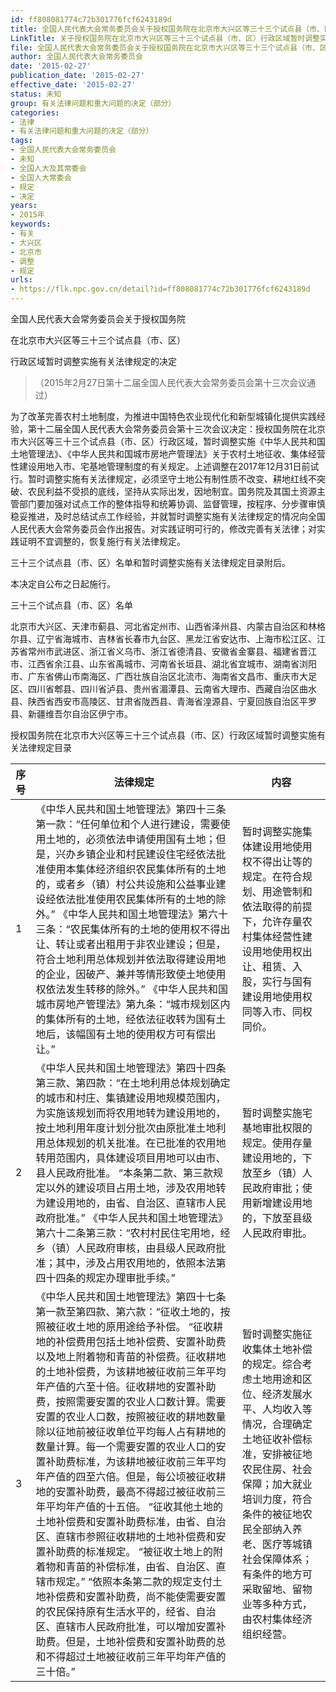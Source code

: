```yaml
---
id: ff808081774c72b301776fcf6243189d
title: 全国人民代表大会常务委员会关于授权国务院在北京市大兴区等三十三个试点县（市、区）行政区域暂时调整实施有关法律规定的决定
LinkTitle: 关于授权国务院在北京市大兴区等三十三个试点县（市、区）行政区域暂时调整实施有关法律规定的决定（2015）
file: 全国人民代表大会常务委员会关于授权国务院在北京市大兴区等三十三个试点县（市、区）行政区域暂时调整实施有关法律规定的决定_20150227_ff808081774c72b301776fcf6243189d.docx
author: 全国人民代表大会常务委员会
date: '2015-02-27'
publication_date: '2015-02-27'
effective_date: '2015-02-27'
status: 未知
group: 有关法律问题和重大问题的决定（部分）
categories:
- 法律
- 有关法律问题和重大问题的决定（部分）
tags:
- 全国人民代表大会常务委员会
- 未知
- 全国人大及其常委会
- 全国人大常委会
- 规定
- 决定
years:
- 2015年
keywords:
- 有关
- 大兴区
- 北京市
- 调整
- 规定
urls:
- https://flk.npc.gov.cn/detail?id=ff808081774c72b301776fcf6243189d
---
```


全国人民代表大会常务委员会关于授权国务院

在北京市大兴区等三十三个试点县（市、区）

行政区域暂时调整实施有关法律规定的决定

> （2015年2月27日第十二届全国人民代表大会常务委员会第十三次会议通过）

为了改革完善农村土地制度，为推进中国特色农业现代化和新型城镇化提供实践经验，第十二届全国人民代表大会常务委员会第十三次会议决定：授权国务院在北京市大兴区等三十三个试点县（市、区）行政区域，暂时调整实施《中华人民共和国土地管理法》、《中华人民共和国城市房地产管理法》关于农村土地征收、集体经营性建设用地入市、宅基地管理制度的有关规定。上述调整在2017年12月31日前试行。暂时调整实施有关法律规定，必须坚守土地公有制性质不改变、耕地红线不突破、农民利益不受损的底线，坚持从实际出发，因地制宜。国务院及其国土资源主管部门要加强对试点工作的整体指导和统筹协调、监督管理，按程序、分步骤审慎稳妥推进，及时总结试点工作经验，并就暂时调整实施有关法律规定的情况向全国人民代表大会常务委员会作出报告。对实践证明可行的，修改完善有关法律；对实践证明不宜调整的，恢复施行有关法律规定。

三十三个试点县（市、区）名单和暂时调整实施有关法律规定目录附后。

本决定自公布之日起施行。

三十三个试点县（市、区）名单

北京市大兴区、天津市蓟县、河北省定州市、山西省泽州县、内蒙古自治区和林格尔县、辽宁省海城市、吉林省长春市九台区、黑龙江省安达市、上海市松江区、江苏省常州市武进区、浙江省义乌市、浙江省德清县、安徽省金寨县、福建省晋江市、江西省余江县、山东省禹城市、河南省长垣县、湖北省宜城市、湖南省浏阳市、广东省佛山市南海区、广西壮族自治区北流市、海南省文昌市、重庆市大足区、四川省郫县、四川省泸县、贵州省湄潭县、云南省大理市、西藏自治区曲水县、陕西省西安市高陵区、甘肃省陇西县、青海省湟源县、宁夏回族自治区平罗县、新疆维吾尔自治区伊宁市。

授权国务院在北京市大兴区等三十三个试点县（市、区）行政区域暂时调整实施有关法律规定目录

| 序号 | 法律规定 | 内容 |
| --- | --- | --- |
| 1 | 《中华人民共和国土地管理法》第四十三条第一款：“任何单位和个人进行建设，需要使用土地的，必须依法申请使用国有土地；但是，兴办乡镇企业和村民建设住宅经依法批准使用本集体经济组织农民集体所有的土地的，或者乡（镇）村公共设施和公益事业建设经依法批准使用农民集体所有的土地的除外。”  《中华人民共和国土地管理法》第六十三条：“农民集体所有的土地的使用权不得出让、转让或者出租用于非农业建设；但是，符合土地利用总体规划并依法取得建设用地的企业，因破产、兼并等情形致使土地使用权依法发生转移的除外。”  《中华人民共和国城市房地产管理法》第九条：“城市规划区内的集体所有的土地，经依法征收转为国有土地后，该幅国有土地的使用权方可有偿出让。” | 暂时调整实施集体建设用地使用权不得出让等的规定。在符合规划、用途管制和依法取得的前提下，允许存量农村集体经营性建设用地使用权出让、租赁、入股，实行与国有建设用地使用权同等入市、同权同价。 |
| 2 | 《中华人民共和国土地管理法》第四十四条第三款、第四款：“在土地利用总体规划确定的城市和村庄、集镇建设用地规模范围内，为实施该规划而将农用地转为建设用地的，按土地利用年度计划分批次由原批准土地利用总体规划的机关批准。在已批准的农用地转用范围内，具体建设项目用地可以由市、县人民政府批准。  “本条第二款、第三款规定以外的建设项目占用土地，涉及农用地转为建设用地的，由省、自治区、直辖市人民政府批准。”  《中华人民共和国土地管理法》第六十二条第三款：“农村村民住宅用地，经乡（镇）人民政府审核，由县级人民政府批准；其中，涉及占用农用地的，依照本法第四十四条的规定办理审批手续。” | 暂时调整实施宅基地审批权限的规定。使用存量建设用地的，下放至乡（镇）人民政府审批；使用新增建设用地的，下放至县级人民政府审批。 |
| 3 | 《中华人民共和国土地管理法》第四十七条第一款至第四款、第六款：“征收土地的，按照被征收土地的原用途给予补偿。  “征收耕地的补偿费用包括土地补偿费、安置补助费以及地上附着物和青苗的补偿费。征收耕地的土地补偿费，为该耕地被征收前三年平均年产值的六至十倍。征收耕地的安置补助费，按照需要安置的农业人口数计算。需要安置的农业人口数，按照被征收的耕地数量除以征地前被征收单位平均每人占有耕地的数量计算。每一个需要安置的农业人口的安置补助费标准，为该耕地被征收前三年平均年产值的四至六倍。但是，每公顷被征收耕地的安置补助费，最高不得超过被征收前三年平均年产值的十五倍。  “征收其他土地的土地补偿费和安置补助费标准，由省、自治区、直辖市参照征收耕地的土地补偿费和安置补助费的标准规定。  “被征收土地上的附着物和青苗的补偿标准，由省、自治区、直辖市规定。”  “依照本条第二款的规定支付土地补偿费和安置补助费，尚不能使需要安置的农民保持原有生活水平的，经省、自治区、直辖市人民政府批准，可以增加安置补助费。但是，土地补偿费和安置补助费的总和不得超过土地被征收前三年平均年产值的三十倍。” | 暂时调整实施征收集体土地补偿的规定。综合考虑土地用途和区位、经济发展水平、人均收入等情况，合理确定土地征收补偿标准，安排被征地农民住房、社会保障；加大就业培训力度，符合条件的被征地农民全部纳入养老、医疗等城镇社会保障体系；有条件的地方可采取留地、留物业等多种方式，由农村集体经济组织经营。 |

